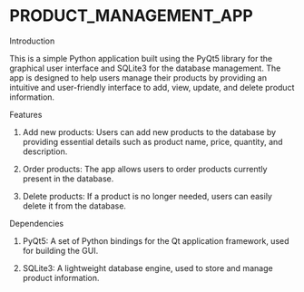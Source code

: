 # PRODUCT_MANAGEMENT_APP

Introduction

This is a simple Python application built using the PyQt5 library for the graphical user interface and SQLite3 for the database management. The app is designed to help users manage their products by providing an intuitive and user-friendly interface to add, view, update, and delete product information.

Features

1. Add new products: Users can add new products to the database by providing essential details such as product name, price, quantity, and description.

2. Order products: The app allows users to order products currently present in the database.

3. Delete products: If a product is no longer needed, users can easily delete it from the database.

Dependencies

1. PyQt5: A set of Python bindings for the Qt application framework, used for building the GUI.

2. SQLite3: A lightweight database engine, used to store and manage product information.
